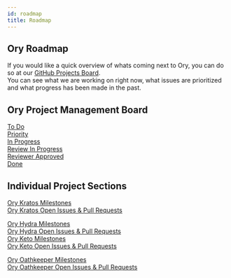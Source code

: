 ```yaml
---
id: roadmap
title: Roadmap
---
```


## Ory Roadmap

If you would like a quick overview of whats coming next to Ory, you can do so at
our [GitHub Projects Board](https://github.com/orgs/ory/projects/8).  
You can see what we are working on right now, what issues are prioritized and
what progress has been made in the past.

## Ory Project Management Board

[To Do](https://github.com/orgs/Ory/projects/8#column-6092768)  
[Priority](https://github.com/orgs/Ory/projects/8#column-7739379)  
[In Progress](https://github.com/orgs/Ory/projects/8#column-6092769)  
[Review In Progress](https://github.com/orgs/Ory/projects/8#column-6092770)  
[Reviewer Approved](https://github.com/orgs/Ory/projects/8#column-6092771)  
[Done](https://github.com/orgs/Ory/projects/8#column-6092772)

## Individual Project Sections

[Ory Kratos Milestones](https://github.com/Ory/kratos/milestones)  
[Ory Kratos Open Issues & Pull Requests](https://github.com/ory/kratos/issues?q=is%3Aopen+sort%3Aupdated-desc+sort%3Areactions-%2B1-desc)

[Ory Hydra Milestones](https://github.com/Ory/hydra/milestones)  
[Ory Hydra Open Issues & Pull Requests](https://github.com/ory/hydra/issues?q=is%3Aopen+sort%3Aupdated-desc+sort%3Areactions-%2B1-desc)  
[Ory Keto Milestones](https://github.com/ory/keto/milestones)  
[Ory Keto Open Issues & Pull Requests](https://github.com/ory/keto/issues?q=is%3Aopen+sort%3Aupdated-desc+sort%3Areactions-%2B1-desc)

[Ory Oathkeeper Milestones](https://github.com/ory/oathkeeper/milestones)  
[Ory Oathkeeper Open Issues & Pull Requests](https://github.com/ory/oathkeeper/issues?q=is%3Aopen+sort%3Aupdated-desc+sort%3Areactions-%2B1-desc)
